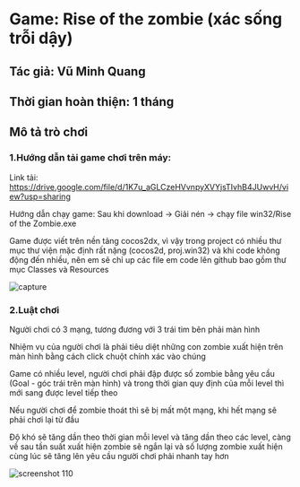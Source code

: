 # Game: Rise of the zombie (xác sống trỗi dậy)
## Tác giả: Vũ Minh Quang
## Thời gian hoàn thiện: 1 tháng
## Mô tả trò chơi
### 1.Hướng dẫn tải game chơi trên máy:
Link tải: https://drive.google.com/file/d/1K7u_aGLCzeHVvnpyXVYjsTIvhB4JUwvH/view?usp=sharing

Hướng dẫn chạy game: Sau khi download -> Giải nén -> chạy file win32/Rise of the Zombie.exe 

Game được viết trên nền tảng cocos2dx, vì vậy trong project có nhiều thư mục thư viện mặc định rất nặng (cocos2d, proj.win32)  và khi code không động đến nhiều, nên em sẽ chỉ up các file em code lên github bao gồm thư mục Classes và Resources

![capture](https://user-images.githubusercontent.com/37453681/40756429-c8e3cece-64ad-11e8-839c-7e41429d53a1.PNG)

### 2.Luật chơi
Người chơi có 3 mạng, tương đương với 3 trái tim bên phải màn hình

Nhiệm vụ của người chơi là phải tiêu diệt những con zombie xuất hiện trên màn hình bằng cách click chuột chính xác vào chúng

Game có nhiều level, người chơi phải đập được số zombie bằng yêu cầu (Goal - góc trái trên màn hình) và trong thời gian quy định của mỗi level thì mới sang được level tiếp theo

Nếu người chơi để zombie thoát thì sẽ bị mất một mạng, khi hết mạng sẽ phải chơi lại từ đầu

Độ khó sẽ tăng dần theo thời gian mỗi level và tăng dần theo các level, càng về sau tần suất xuất hiện zombie sẽ ngắn lại và số lượng zombie xuất hiện cùng lúc sẽ tăng lên yêu cầu người chơi phải nhanh tay hơn

![screenshot 110](https://user-images.githubusercontent.com/37453681/40757724-17d973f2-64b4-11e8-92be-f1d649e7a404.png)










